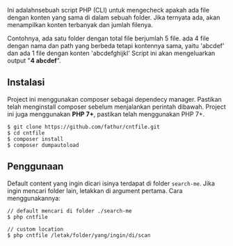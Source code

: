 
Ini adalahnsebuah script PHP (CLI) untuk mengecheck apakah ada file dengan 
konten yang sama di dalam sebuah folder.
Jika ternyata ada, akan menampilkan konten terbanyak dan jumlah filenya.

Contohnya, ada satu folder dengan total file berjumlah 5 file.
ada 4 file dengan nama dan path yang berbeda tetapi kontennya sama, yaitu 'abcdef'
dan ada 1 file dengan konten 'abcdefghijkl'
Script ini akan mengeluarkan output "**4 abcdef**".

## Instalasi

Project ini menggunakan composer sebagai dependecy manager. 
Pastikan telah menginstall composer sebelum menjalankan perintah dibawah.
Project ini juga menggunakan **PHP 7+**, pastikan telah menggunakan PHP 7+.

```
$ git clone https://github.com/fathur/cntfile.git
$ cd cntfile
$ composer install
$ composer dumpautoload
```

## Penggunaan

Default content yang ingin dicari isinya terdapat di folder `search-me`.
Jika ingin mencari folder lain, letakkan di argument pertama.
Cara menggunakannya:

```
// default mencari di folder ./search-me
$ php cntfile 

// custom location
$ php cntfile /letak/folder/yang/ingin/di/scan     
```







